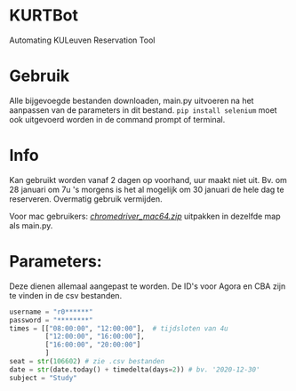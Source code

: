 # KURTBot
Automating KULeuven Reservation Tool

# Gebruik
Alle bijgevoegde bestanden downloaden, main.py uitvoeren na het aanpassen van de parameters in dit bestand.
`pip install selenium` moet ook uitgevoerd worden in de command prompt of terminal.

# Info
Kan gebruikt worden vanaf 2 dagen op voorhand, uur maakt niet uit.
Bv. om 28 januari om 7u 's morgens is het al mogelijk om 30 januari de hele dag te reserveren.
Overmatig gebruik vermijden.

Voor mac gebruikers:
[_chromedriver_mac64.zip_](https://chromedriver.storage.googleapis.com/index.html?path=88.0.4324.27/) uitpakken in dezelfde map als main.py.

# Parameters:
Deze dienen allemaal aangepast te worden. De ID's voor Agora en CBA zijn te vinden in de csv bestanden.
```python
username = "r0******"
password = "********"
times = [["08:00:00", "12:00:00"],  # tijdsloten van 4u
         ["12:00:00", "16:00:00"],
         ["16:00:00", "20:00:00"]
         ]
seat = str(106602) # zie .csv bestanden
date = str(date.today() + timedelta(days=2)) # bv. '2020-12-30'
subject = "Study"
```
